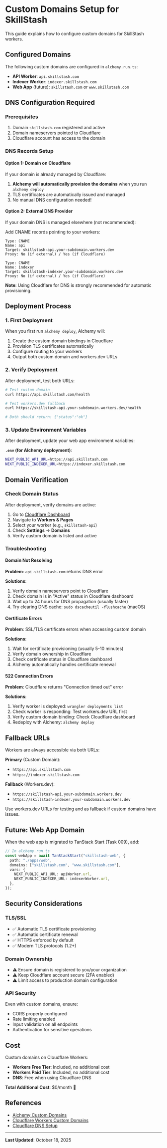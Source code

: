 # Custom Domains Setup for SkillStash

This guide explains how to configure custom domains for SkillStash workers.

## Configured Domains

The following custom domains are configured in `alchemy.run.ts`:

- **API Worker**: `api.skillstash.com`
- **Indexer Worker**: `indexer.skillstash.com`
- **Web App** (future): `skillstash.com` or `www.skillstash.com`

## DNS Configuration Required

### Prerequisites

1. Domain `skillstash.com` registered and active
2. Domain nameservers pointed to Cloudflare
3. Cloudflare account has access to the domain

### DNS Records Setup

#### Option 1: Domain on Cloudflare

If your domain is already managed by Cloudflare:

1. **Alchemy will automatically provision the domains** when you run `alchemy deploy`
2. TLS certificates are automatically issued and managed
3. No manual DNS configuration needed!

#### Option 2: External DNS Provider

If your domain DNS is managed elsewhere (not recommended):

Add CNAME records pointing to your workers:

```
Type: CNAME
Name: api
Target: skillstash-api.your-subdomain.workers.dev
Proxy: No (if external) / Yes (if Cloudflare)

Type: CNAME
Name: indexer
Target: skillstash-indexer.your-subdomain.workers.dev
Proxy: No (if external) / Yes (if Cloudflare)
```

**Note**: Using Cloudflare for DNS is strongly recommended for automatic provisioning.

## Deployment Process

### 1. First Deployment

When you first run `alchemy deploy`, Alchemy will:

1. Create the custom domain bindings in Cloudflare
2. Provision TLS certificates automatically
3. Configure routing to your workers
4. Output both custom domain and workers.dev URLs

### 2. Verify Deployment

After deployment, test both URLs:

```bash
# Test custom domain
curl https://api.skillstash.com/health

# Test workers.dev fallback
curl https://skillstash-api.your-subdomain.workers.dev/health

# Both should return: {"status":"ok"}
```

### 3. Update Environment Variables

After deployment, update your web app environment variables:

**`.env` (for Alchemy deployment)**:
```bash
NEXT_PUBLIC_API_URL=https://api.skillstash.com
NEXT_PUBLIC_INDEXER_URL=https://indexer.skillstash.com
```

## Domain Verification

### Check Domain Status

After deployment, verify domains are active:

1. Go to [Cloudflare Dashboard](https://dash.cloudflare.com)
2. Navigate to **Workers & Pages**
3. Select your worker (e.g., `skillstash-api`)
4. Check **Settings** → **Domains**
5. Verify custom domain is listed and active

### Troubleshooting

#### Domain Not Resolving

**Problem**: `api.skillstash.com` returns DNS error

**Solutions**:
1. Verify domain nameservers point to Cloudflare
2. Check domain is in "Active" status in Cloudflare dashboard
3. Wait up to 24 hours for DNS propagation (usually faster)
4. Try clearing DNS cache: `sudo dscacheutil -flushcache` (macOS)

#### Certificate Errors

**Problem**: SSL/TLS certificate errors when accessing custom domain

**Solutions**:
1. Wait for certificate provisioning (usually 5-10 minutes)
2. Verify domain ownership in Cloudflare
3. Check certificate status in Cloudflare dashboard
4. Alchemy automatically handles certificate renewal

#### 522 Connection Errors

**Problem**: Cloudflare returns "Connection timed out" error

**Solutions**:
1. Verify worker is deployed: `wrangler deployments list`
2. Check worker is responding: Test workers.dev URL first
3. Verify custom domain binding: Check Cloudflare dashboard
4. Redeploy with Alchemy: `alchemy deploy`

## Fallback URLs

Workers are always accessible via both URLs:

**Primary** (Custom Domain):
- `https://api.skillstash.com`
- `https://indexer.skillstash.com`

**Fallback** (Workers.dev):
- `https://skillstash-api.your-subdomain.workers.dev`
- `https://skillstash-indexer.your-subdomain.workers.dev`

Use workers.dev URLs for testing and as fallback if custom domains have issues.

## Future: Web App Domain

When the web app is migrated to TanStack Start (Task 009), add:

```typescript
// In alchemy.run.ts
const webApp = await TanStackStart("skillstash-web", {
  path: "./apps/web",
  domains: ["skillstash.com", "www.skillstash.com"],
  vars: {
    NEXT_PUBLIC_API_URL: apiWorker.url,
    NEXT_PUBLIC_INDEXER_URL: indexerWorker.url,
  },
});
```

## Security Considerations

### TLS/SSL

- ✅ Automatic TLS certificate provisioning
- ✅ Automatic certificate renewal
- ✅ HTTPS enforced by default
- ✅ Modern TLS protocols (1.2+)

### Domain Ownership

- ⚠️ Ensure domain is registered to you/your organization
- ⚠️ Keep Cloudflare account secure (2FA enabled)
- ⚠️ Limit access to production domain configuration

### API Security

Even with custom domains, ensure:
- CORS properly configured
- Rate limiting enabled
- Input validation on all endpoints
- Authentication for sensitive operations

## Cost

Custom domains on Cloudflare Workers:

- **Workers Free Tier**: Included, no additional cost
- **Workers Paid Tier**: Included, no additional cost
- **DNS**: Free when using Cloudflare DNS

**Total Additional Cost**: $0/month 🎉

## References

- [Alchemy Custom Domains](https://alchemy.run/providers/cloudflare/worker/#custom-domains)
- [Cloudflare Workers Custom Domains](https://developers.cloudflare.com/workers/configuration/routing/custom-domains/)
- [Cloudflare DNS Setup](https://developers.cloudflare.com/dns/zone-setups/)

---

**Last Updated**: October 18, 2025
